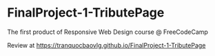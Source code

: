 # FinalProject-1-TributePage
The first product of Responsive Web Design course @ FreeCodeCamp

Review at https://tranquocbaovlg.github.io/FinalProject-1-TributePage
